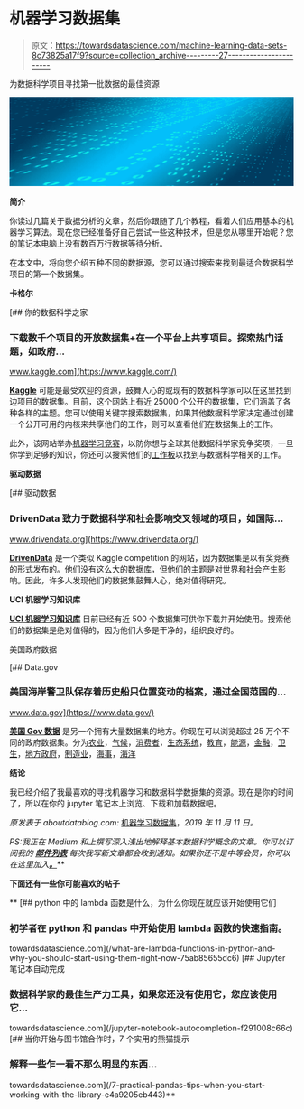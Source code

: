 # 机器学习数据集

> 原文：<https://towardsdatascience.com/machine-learning-data-sets-8c73825a17f9?source=collection_archive---------27----------------------->

为数据科学项目寻找第一批数据的最佳资源

![](img/755526d160febeff6141f4bd8f195723.png)

**简介**

你读过几篇关于数据分析的文章，然后你跟随了几个教程，看着人们应用基本的机器学习算法。现在您已经准备好自己尝试一些这种技术，但是您从哪里开始呢？您的笔记本电脑上没有数百万行数据等待分析。

在本文中，将向您介绍五种不同的数据源，您可以通过搜索来找到最适合数据科学项目的第一个数据集。

**卡格尔**

[](https://www.kaggle.com/) [## 你的数据科学之家

### 下载数千个项目的开放数据集+在一个平台上共享项目。探索热门话题，如政府…

www.kaggle.com](https://www.kaggle.com/) 

[**Kaggle**](https://www.kaggle.com/datasets) 可能是最受欢迎的资源，鼓舞人心的或现有的数据科学家可以在这里找到边项目的数据集。目前，这个网站上有近 25000 个公开的数据集，它们涵盖了各种各样的主题。您可以使用关键字搜索数据集，如果其他数据科学家决定通过创建一个公开可用的内核来共享他们的工作，则可以查看他们在数据集上的工作。

此外，该网站举办[机器学习竞赛](https://www.kaggle.com/competitions)，以防你想与全球其他数据科学家竞争奖项，一旦你学到足够的知识，你还可以搜索他们的[工作板](https://www.kaggle.com/jobs)以找到与数据科学相关的工作。

**驱动数据**

[](https://www.drivendata.org/) [## 驱动数据

### DrivenData 致力于数据科学和社会影响交叉领域的项目，如国际…

www.drivendata.org](https://www.drivendata.org/) 

[**DrivenData**](https://www.drivendata.org/) 是一个类似 Kaggle competition 的网站，因为数据集是以有奖竞赛的形式发布的。他们没有这么大的数据库，但他们的主题是对世界和社会产生影响。因此，许多人发现他们的数据集鼓舞人心，绝对值得研究。

**UCI 机器学习知识库**

[**UCI 机器学习知识库**](https://archive.ics.uci.edu/ml/index.php) 目前已经有近 500 个数据集可供你下载并开始使用。搜索他们的数据集是绝对值得的，因为他们大多是干净的，组织良好的。

美国政府数据

[](https://www.data.gov/) [## Data.gov

### 美国海岸警卫队保存着历史船只位置变动的档案，通过全国范围的…

www.data.gov](https://www.data.gov/) 

[**美国 Gov 数据**](https://www.data.gov/) 是另一个拥有大量数据集的地方。你现在可以浏览超过 25 万个不同的政府数据集。分为[农业](https://www.data.gov/food/)，[气候](https://www.data.gov/climate/)，[消费者](https://www.data.gov/consumer/)，[生态系统](https://www.data.gov/ecosystems/)，[教育](https://www.data.gov/education/)，[能源](https://www.data.gov/energy/)，[金融](https://www.data.gov/finance/)，[卫生](https://www.data.gov/health/)，[地方政府](https://www.data.gov/local/)，[制造业](https://www.data.gov/manufacturing/)，[海事](https://www.data.gov/maritime/)，[海洋](https://www.data.gov/ocean/)

**结论**

我已经介绍了我最喜欢的寻找机器学习和数据科学数据集的资源。现在是你的时间了，所以在你的 jupyter 笔记本上浏览、下载和加载数据吧。

*原发表于 aboutdatablog.com:* [机器学习数据集](https://www.aboutdatablog.com/post/machine-learning-data-sets)，*2019 年 11 月 11 日。*

*PS:我正在 Medium 和*[](https://www.aboutdatablog.com/)**上撰写深入浅出地解释基本数据科学概念的文章。你可以订阅我的* [***邮件列表***](https://medium.com/subscribe/@konkiewicz.m) *每次我写新文章都会收到通知。如果你还不是中等会员，你可以在这里加入**[***。***](https://medium.com/@konkiewicz.m/membership)**

**下面还有一些你可能喜欢的帖子**

**[](/what-are-lambda-functions-in-python-and-why-you-should-start-using-them-right-now-75ab85655dc6) [## python 中的 lambda 函数是什么，为什么你现在就应该开始使用它们

### 初学者在 python 和 pandas 中开始使用 lambda 函数的快速指南。

towardsdatascience.com](/what-are-lambda-functions-in-python-and-why-you-should-start-using-them-right-now-75ab85655dc6) [](/jupyter-notebook-autocompletion-f291008c66c) [## Jupyter 笔记本自动完成

### 数据科学家的最佳生产力工具，如果您还没有使用它，您应该使用它…

towardsdatascience.com](/jupyter-notebook-autocompletion-f291008c66c) [](/7-practical-pandas-tips-when-you-start-working-with-the-library-e4a9205eb443) [## 当你开始与图书馆合作时，7 个实用的熊猫提示

### 解释一些乍一看不那么明显的东西…

towardsdatascience.com](/7-practical-pandas-tips-when-you-start-working-with-the-library-e4a9205eb443)**
